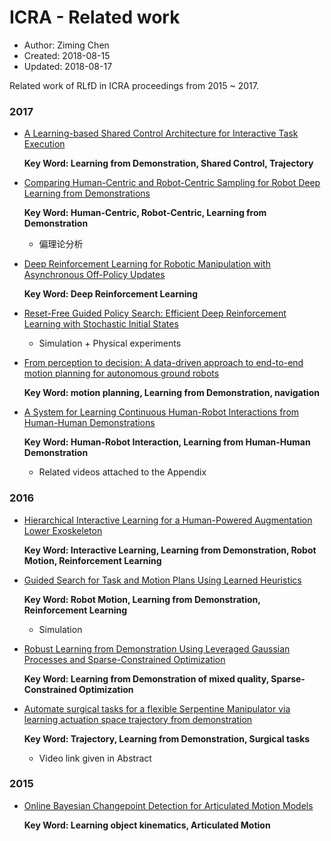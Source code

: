 # ICRA - Related work

* Author: Ziming Chen
* Created: 2018-08-15
* Updated: 2018-08-17

Related work of RLfD in ICRA proceedings from 2015 ~ 2017.

### 2017

* [A Learning-based Shared Control Architecture for Interactive Task Execution](https://ieeexplore.ieee.org/stamp/stamp.jsp?tp=&arnumber=7989042&tag=1)

    **Key Word: Learning from Demonstration, Shared Control, Trajectory**
    
* [Comparing Human-Centric and Robot-Centric Sampling for Robot Deep Learning from Demonstrations](https://ieeexplore.ieee.org/stamp/stamp.jsp?tp=&arnumber=7989046)

    **Key Word: Human-Centric, Robot-Centric, Learning from Demonstration**
    - 偏理论分析
    
* [Deep Reinforcement Learning for Robotic Manipulation with Asynchronous Off-Policy Updates](https://ieeexplore.ieee.org/stamp/stamp.jsp?tp=&arnumber=7989385)

    **Key Word: Deep Reinforcement Learning**
    
* [Reset-Free Guided Policy Search: Efficient Deep Reinforcement Learning with Stochastic Initial States](https://ieeexplore.ieee.org/stamp/stamp.jsp?tp=&arnumber=7989383)

    - Simulation + Physical experiments

* [From perception to decision: A data-driven approach to end-to-end motion planning for autonomous ground robots](https://ieeexplore.ieee.org/stamp/stamp.jsp?tp=&arnumber=7989182)

    **Key Word: motion planning, Learning from Demonstration, navigation**
    
* [A System for Learning Continuous Human-Robot Interactions from Human-Human Demonstrations](https://ieeexplore.ieee.org/stamp/stamp.jsp?tp=&arnumber=7989334)

    **Key Word: Human-Robot Interaction, Learning from Human-Human Demonstration**
    - Related videos attached to the Appendix
    
### 2016 

* [Hierarchical Interactive Learning for a Human-Powered Augmentation Lower Exoskeleton](https://ieeexplore.ieee.org/stamp/stamp.jsp?tp=&arnumber=7487142)

    **Key Word: Interactive Learning, Learning from Demonstration, Robot Motion, Reinforcement Learning**
    
* [Guided Search for Task and Motion Plans Using Learned Heuristics](https://ieeexplore.ieee.org/stamp/stamp.jsp?tp=&arnumber=7487165)

    **Key Word: Robot Motion, Learning from Demonstration, Reinforcement Learning**
    - Simulation
    
* [Robust Learning from Demonstration Using Leveraged Gaussian Processes and Sparse-Constrained Optimization](https://ieeexplore.ieee.org/stamp/stamp.jsp?tp=&arnumber=7487168&tag=1)

    **Key Word: Learning from Demonstration of mixed quality, Sparse-Constrained Optimization**

* [Automate surgical tasks for a flexible Serpentine Manipulator via learning actuation space trajectory from demonstration](https://ieeexplore.ieee.org/stamp/stamp.jsp?tp=&arnumber=7487640)

    **Key Word: Trajectory, Learning from Demonstration, Surgical tasks**
    - Video link given in Abstract
    
### 2015

* [Online Bayesian Changepoint Detection for Articulated Motion Models](http://www.cs.utexas.edu/%7Esniekum/classes/RLFD-F16/papers/Niekum15.pdf)

   **Key Word: Learning object kinematics, Articulated Motion**
